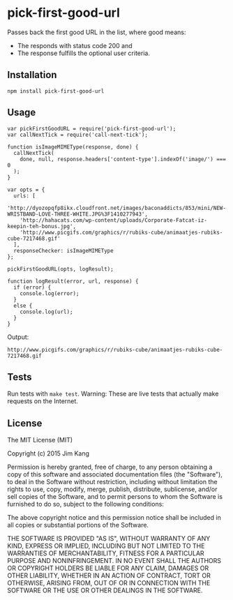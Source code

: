 pick-first-good-url
===================

Passes back the first good URL in the list, where good means:
- The responds with status code 200 and
- The response fulfills the optional user criteria.

Installation
------------

    npm install pick-first-good-url

Usage
-----

    var pickFirstGoodURL = require('pick-first-good-url');
    var callNextTick = require('call-next-tick');

    function isImageMIMEType(response, done) {
      callNextTick(
        done, null, response.headers['content-type'].indexOf('image/') === 0
      );
    }

    var opts = {
      urls: [
        'http://dyozopqfp8ikx.cloudfront.net/images/baconaddicts/853/mini/NEW-WRISTBAND-LOVE-THREE-WHITE.JPG%3F1410277943',
        'http://hahacats.com/wp-content/uploads/Corporate-Fatcat-iz-keepin-teh-bonus.jpg',
        'http://www.picgifs.com/graphics/r/rubiks-cube/animaatjes-rubiks-cube-7217468.gif'
      ],
      responseChecker: isImageMIMEType
    };

    pickFirstGoodURL(opts, logResult);

    function logResult(error, url, response) {
      if (error) {
        console.log(error);
      }
      else {
        console.log(url);
      }
    }

Output:
  
    http://www.picgifs.com/graphics/r/rubiks-cube/animaatjes-rubiks-cube-7217468.gif

Tests
-----

Run tests with `make test`. Warning: These are live tests that actually make requests on the Internet.

License
-------

The MIT License (MIT)

Copyright (c) 2015 Jim Kang

Permission is hereby granted, free of charge, to any person obtaining a copy
of this software and associated documentation files (the "Software"), to deal
in the Software without restriction, including without limitation the rights
to use, copy, modify, merge, publish, distribute, sublicense, and/or sell
copies of the Software, and to permit persons to whom the Software is
furnished to do so, subject to the following conditions:

The above copyright notice and this permission notice shall be included in
all copies or substantial portions of the Software.

THE SOFTWARE IS PROVIDED "AS IS", WITHOUT WARRANTY OF ANY KIND, EXPRESS OR
IMPLIED, INCLUDING BUT NOT LIMITED TO THE WARRANTIES OF MERCHANTABILITY,
FITNESS FOR A PARTICULAR PURPOSE AND NONINFRINGEMENT. IN NO EVENT SHALL THE
AUTHORS OR COPYRIGHT HOLDERS BE LIABLE FOR ANY CLAIM, DAMAGES OR OTHER
LIABILITY, WHETHER IN AN ACTION OF CONTRACT, TORT OR OTHERWISE, ARISING FROM,
OUT OF OR IN CONNECTION WITH THE SOFTWARE OR THE USE OR OTHER DEALINGS IN
THE SOFTWARE.

